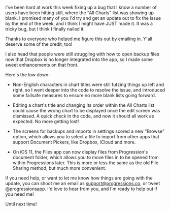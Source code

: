 I've been hard at work this week fixing up a bug that I know a number of users have been hitting still, where the "All Charts" list was showing up blank. I promised many of you I'd try and get an update out to fix the issue by the end of the week, and I think I might have JUST made it. It was a tricky bug, but I think I finally nailed it.

Thanks to everyone who helped me figure this out by emailing in. Y'all deserve some of the credit, too!

I also head that people were still struggling with how to open backup files now that Dropbox is no longer integrated into the app, so I made some sweet enhancements on that front.

Here's the low down:

- Non-English characters in chart titles were still futzing things up left and right, so I went deeper into the code to resolve the issue, and introduced some failsafe measures to ensure no more blank lists going forward.

- Editing a chart's title and changing its order within the All Charts list could cause the wrong chart to be displayed once the edit screen was dismissed. A quick check in the code, and now it should all work as expected. No more getting lost!

- The screens for backups and imports in settings scored a new "Browse" option, which allows you to select a file to import from other apps that support Document Pickers, like Dropbox, iCloud and more.

- On iOS 11, the Files app can now display files from Progression's document folder, which allows you to move files in to be opened from within Progressions later. This is more or less the same as the old File Sharing method, but much more convenient.

If you need help, or want to let me know how things are going with the update, you can shoot me an email as support@progressions.co, or tweet @progressionsapp. I'd love to hear from you, and I'm ready to help out if you need me!

Until next time!
